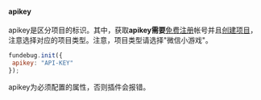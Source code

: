 #### apikey

apikey是区分项目的标识。其中，获取**apikey需要**[免费注册](https://www.fundebug.com/team/create)帐号并且[创建项目](https://www.fundebug.com/project/create)，注意选择对应的项目类型。注意，项目类型请选择"微信小游戏"。

 ```js
fundebug.init({
  apikey: "API-KEY"
});
 ```

 apikey为必须配置的属性，否则插件会报错。